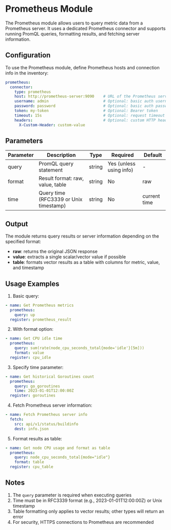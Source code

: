 # Prometheus Module

The Prometheus module allows users to query metric data from a Prometheus server. It uses a dedicated Prometheus connector and supports running PromQL queries, formatting results, and fetching server information.

## Configuration

To use the Prometheus module, define Prometheus hosts and connection info in the inventory:

```yaml
prometheus:
  connector:
    type: prometheus
    host: http://prometheus-server:9090    # URL of the Prometheus server
    username: admin                        # Optional: basic auth username
    password: password                     # Optional: basic auth password
    token: my-token                        # Optional: Bearer token
    timeout: 15s                           # Optional: request timeout (default 10s)
    headers:                               # Optional: custom HTTP headers
      X-Custom-Header: custom-value
```

## Parameters

| Parameter | Description | Type | Required | Default |
|-----------|------------|------|---------|---------|
| query     | PromQL query statement | string | Yes (unless using info) | - |
| format    | Result format: raw, value, table | string | No | raw |
| time      | Query time (RFC3339 or Unix timestamp) | string | No | current time |

## Output

The module returns query results or server information depending on the specified format:

- **raw**: returns the original JSON response
- **value**: extracts a single scalar/vector value if possible
- **table**: formats vector results as a table with columns for metric, value, and timestamp

## Usage Examples

1. Basic query:
```yaml
- name: Get Prometheus metrics
  prometheus:
    query: up
  register: prometheus_result
```

2. With format option:
```yaml
- name: Get CPU idle time
  prometheus:
    query: sum(rate(node_cpu_seconds_total{mode='idle'}[5m]))
    format: value
  register: cpu_idle
```

3. Specify time parameter:
```yaml
- name: Get historical Goroutines count
  prometheus:
    query: go_goroutines
    time: 2023-01-01T12:00:00Z
  register: goroutines
```

4. Fetch Prometheus server information:
```yaml
- name: Fetch Prometheus server info
  fetch:
    src: api/v1/status/buildinfo
    dest: info.json
```

5. Format results as table:
```yaml
- name: Get node CPU usage and format as table
  prometheus:
    query: node_cpu_seconds_total{mode="idle"}
    format: table
  register: cpu_table
```

## Notes

1. The `query` parameter is required when executing queries
2. Time must be in RFC3339 format (e.g., 2023-01-01T12:00:00Z) or Unix timestamp
3. Table formatting only applies to vector results; other types will return an error
4. For security, HTTPS connections to Prometheus are recommended
